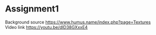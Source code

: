 # Assignment1
Background source
https://www.humus.name/index.php?page=Textures
Video link
https://youtu.be/dID38GXxxE4
